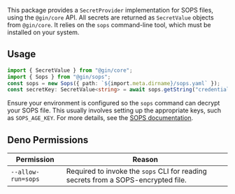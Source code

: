This package provides a `SecretProvider` implementation for SOPS files, using the `@gin/core` API. All secrets are
returned as `SecretValue` objects from `@gin/core`. It relies on the `sops` command-line tool, which must be installed
on your system.

## Usage

```ts
import { SecretValue } from "@gin/core";
import { Sops } from "@gin/sops";
const sops = new Sops({ path: `${import.meta.dirname}/sops.yaml` });
const secretKey: SecretValue<string> = await sops.getString("credentials.secretKey");
```

Ensure your environment is configured so the `sops` command can decrypt your SOPS file. This usually involves setting up
the appropriate keys, such as `SOPS_AGE_KEY`. For more details, see the [SOPS documentation](https://getsops.io/).

## Deno Permissions

| Permission         | Reason                                                                            |
| ------------------ | --------------------------------------------------------------------------------- |
| `--allow-run=sops` | Required to invoke the `sops` CLI for reading secrets from a SOPS-encrypted file. |
